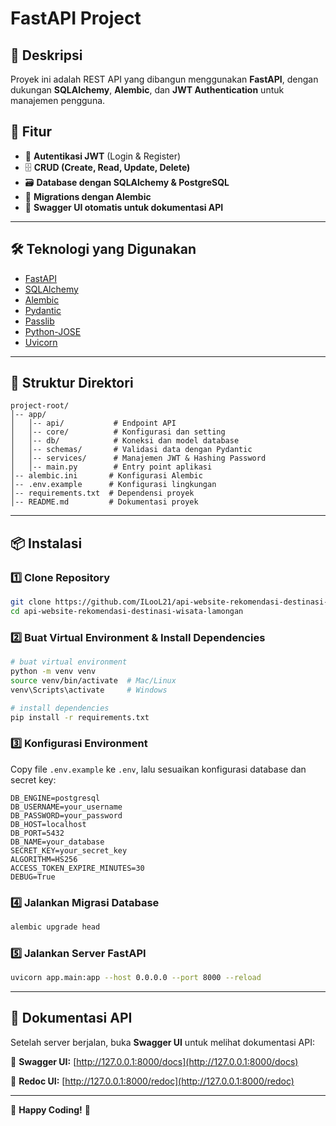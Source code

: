 # FastAPI Project

## 📌 Deskripsi
Proyek ini adalah REST API yang dibangun menggunakan **FastAPI**, dengan dukungan **SQLAlchemy**, **Alembic**, dan **JWT Authentication** untuk manajemen pengguna.

## 🚀 Fitur
- 🔐 **Autentikasi JWT** (Login & Register)
- 🗄️ **CRUD (Create, Read, Update, Delete)**
- 🗃️ **Database dengan SQLAlchemy & PostgreSQL**
- 🔄 **Migrations dengan Alembic**
- 📄 **Swagger UI otomatis untuk dokumentasi API**

---

## 🛠 Teknologi yang Digunakan
- [FastAPI](https://fastapi.tiangolo.com/)
- [SQLAlchemy](https://www.sqlalchemy.org/)
- [Alembic](https://alembic.sqlalchemy.org/)
- [Pydantic](https://docs.pydantic.dev/)
- [Passlib](https://passlib.readthedocs.io/)
- [Python-JOSE](https://github.com/mpdavis/python-jose)
- [Uvicorn](https://www.uvicorn.org/)

---

## 📂 Struktur Direktori
```
project-root/
│-- app/
│   │-- api/           # Endpoint API
│   │-- core/          # Konfigurasi dan setting
│   │-- db/            # Koneksi dan model database
│   │-- schemas/       # Validasi data dengan Pydantic
│   │-- services/      # Manajemen JWT & Hashing Password
│   │-- main.py        # Entry point aplikasi
│-- alembic.ini       # Konfigurasi Alembic
│-- .env.example      # Konfigurasi lingkungan
│-- requirements.txt  # Dependensi proyek
│-- README.md         # Dokumentasi proyek

```

---

## 📦 Instalasi
### 1️⃣ Clone Repository
```bash
git clone https://github.com/ILooL21/api-website-rekomendasi-destinasi-wisata-lamongan.git
cd api-website-rekomendasi-destinasi-wisata-lamongan
```

### 2️⃣ Buat Virtual Environment & Install Dependencies
```bash
# buat virtual environment
python -m venv venv
source venv/bin/activate  # Mac/Linux
venv\Scripts\activate     # Windows

# install dependencies
pip install -r requirements.txt
```

### 3️⃣ Konfigurasi Environment
Copy file `.env.example` ke `.env`, lalu sesuaikan konfigurasi database dan secret key:
```
DB_ENGINE=postgresql
DB_USERNAME=your_username
DB_PASSWORD=your_password
DB_HOST=localhost
DB_PORT=5432
DB_NAME=your_database
SECRET_KEY=your_secret_key
ALGORITHM=HS256
ACCESS_TOKEN_EXPIRE_MINUTES=30
DEBUG=True
```

### 4️⃣ Jalankan Migrasi Database
```bash
alembic upgrade head
```

### 5️⃣ Jalankan Server FastAPI
```bash
uvicorn app.main:app --host 0.0.0.0 --port 8000 --reload
```

---

## 📌 Dokumentasi API
Setelah server berjalan, buka **Swagger UI** untuk melihat dokumentasi API:

📌 **Swagger UI:** [http://127.0.0.1:8000/docs](http://127.0.0.1:8000/docs)

📌 **Redoc UI:** [http://127.0.0.1:8000/redoc](http://127.0.0.1:8000/redoc)

---

🚀 **Happy Coding!** 🎉

